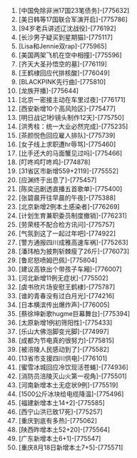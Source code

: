 
1. [中国免除非洲17国23笔债务]-[775632]
1. [美日韩等17国联合军演开启]-[775786]
1. [94岁老兵讲述辽沈战役]-[776192]
1. [长沙男子疑买到星期猫]-[775117]
1. [Lisa和Jennie双rap]-[775965]
1. [美国两架飞机在空中相撞]-[775596]
1. [齐天大圣孙悟空的墓]-[776119]
1. [王鹤棣回应代排核酸]-[776049]
1. [BLACKPINK先行曲]-[775810]
1. [龙族开播]-[775644]
1. [北京一密接主动在车里过夜]-[776171]
1. [西安新增10个高风险区]-[775477]
1. [明日战记1秒镜头制作12天]-[775750]
1. [洪秀柱：统一大业必然完成]-[775235]
1. [茶颜悦色回应雇人排队]-[775739]
1. [女子线上求职遭hr辱骂]-[775460]
1. [比手还大的马面蟹见过吗]-[775466]
1. [叮咚鸡叮咚鸡]-[774878]
1. [31省区市新增559+2119]-[775552]
1. [应渊终于出息了]-[775457]
1. [陈奕迅剧透直播五首歌单]-[775400]
1. [张碧晨开往早晨的午夜]-[775388]
1. [北京新增2例本土感染者]-[776269]
1. [计划生育兼职委员制度撤销]-[776231]
1. [劳荣枝不配合检方讯问]-[775757]
1. [气氛到这了一起过年吧]-[774922]
1. [警方通报四川成雅高速车祸]-[775263]
1. [潘玮柏为披荆斩棘瘦了26斤]-[776073]
1. [鲁尼怒喷姆巴佩]-[775804]
1. [建议高铁出个带孩子车厢]-[776007]
1. [河北新增11例无症状]-[775502]
1. [虞书欣片场安慰王鹤棣]-[775787]
1. [谁的青春没有过白月光]-[774216]
1. [日本横滨传出爆炸声]-[776005]
1. [蔡徐坤新歌hugme巨幕舞台]-[775394]
1. [太原新增1例初筛阳性]-[775433]
1. [乐山大佛泡脚变光脚]-[774997]
1. [成都为节电真的很努力]-[775815]
1. [被涪陵人民感动到了]-[775582]
1. [13省市支援四川供电]-[776101]
1. [蜜雪冰城回应冷饮现活苍蝇]-[774936]
1. [消防员涪陵灭山火第一视角]-[775501]
1. [河南新增本土无症状9例]-[775519]
1. [1500公斤冰块给电缆降温]-[775496]
1. [福建新增本土14+2]-[775585]
1. [西宁山洪已致17死]-[775257]
1. [重庆到底有多热]-[775062]
1. [陕西昨增本土52+20]-[775564]
1. [广东新增本土6+1]-[775547]
1. [重庆8月18日新增本土7+5]-[775571]